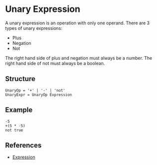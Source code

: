# Unary Expression

A unary expression is an operation with only one operand. There are 3 types of unary expressions:

- Plus
- Negation
- Not

The right hand side of plus and negation must always be a number. The right hand side of not must always be a boolean.

## Structure

```grammar
UnaryOp = '+' | '-' | 'not'
UnaryExpr = UnaryOp Expression
```

## Example

```syntek
-5
+(5 * -5)
not true
```

## References

- [Expression](/spec/grammar/syntactic/expressions/)
